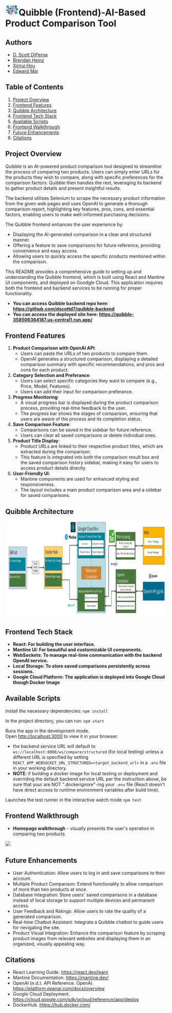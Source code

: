 # <img src='./public/quibble.jpg' height = "35"/>Quibble (Frontend)-AI-Based Product Comparison Tool 

## Authors
- [D. Scott DiPerna](https://github.com/dscottd7)
- [Brendan Heinz](https://github.com/jbh14)
- [Xinrui Hou](https://github.com/superhermione)
- [Edward Mai](https://github.com/MaiEdward)

## Table of Contents
1. [Project Overview](#overview)
2. [Frontend Features](#product_features)
3. [Quibble Architecture](#quibble_architecture)
4. [Frontend Tech Stack](#tech_stack)
5. [Available Scripts](#scripts)
6. [Frontend Walkthrough](#walkthrough)
7. [Future Enhancements](#future_enhancement)
8. [Citations](#citation)


## Project Overview
Quibble is an AI-powered product comparison tool designed to streamline the process of comparing two products. Users can simply enter URLs for the products they wish to compare, along with specific preferences for the comparison factors. Quibble then handles the rest, leveraging its backend to gather product details and present insightful results.

The backend utilizes Selenium to scrape the necessary product information from the given web pages and uses OpenAI to generate a thorough comparison report, highlighting key features, pros, cons, and essential factors, enabling users to make well-informed purchasing decisions.

The Quibble frontend enhances the user experience by:
- Displaying the AI-generated comparison in a clear and structured manner.
- Offering a feature to save comparisons for future reference, providing convenience and easy access.
- Allowing users to quickly access the specific products mentioned within the comparison.

This README provides a comprehensive guide to setting up and understanding the Quibble frontend, which is built using React and Mantine UI components, and deployed on Goodgle Cloud. This application requires both the frontend and backend services to be running for proper functionality. 
- **You can access Quibble backend repo here: https://github.com/dscottd7/quibble-backend**
- **You can access the deployed site here: https://quibble-358506364187.us-central1.run.app/**
  
## Frontend Features
1. **Product Comparison with OpenAI API**:
   - Users can paste the URLs of two products to compare them.
   - OpenAI generates a structured comparison, displaying a detailed comparison summary with specific recommendations, and pros and cons for each product.
2. **Category Selection and Preferance**:
   - Users can select specific categories they want to compare (e.g., Price, Model, Features).
   - Users can add their input for comparison preferance. 
3. **Progress Monitoring**:
   - A visual progress bar is displayed during the product comparison process, providing real-time feedback to the user.
   - The progress bar shows the stages of comparison, ensuring that users are aware of the process and its completion status.
4. **Save Comparison Feature**:
   - Comparisons can be saved in the sidebar for future reference.
   - Users can clear all saved comparisons or delete individual ones.
5. **Product Title Display**:
   - Product URLs are linked to their respective product titles, which are extracted during the comparison.
   - This feature is integrated into both the comparison result box and the saved comparison history sidebar, making it easy for users to access product details directly.
6. **User-Friendly UI**:
   - Mantine components are used for enhanced styling and responsiveness.
   - The layout includes a main product comparison area and a sidebar for saved comparisons.

## Quibble Architecture
<img src='./src/assets/Quibble_Architecture.jpg' height = "300"/>

## Frontend Tech Stack
- **React: For building the user interface.**
- **Mantine UI: For beautiful and customizable UI components.**
- **WebSockets: To manage real-time communication with the backend OpenAI service.**
- **Local Storage: To store saved comparisons persistently across sessions.**
- **Google Cloud Platform: The application is deployed into Google Cloud though Docker Image**

## Available Scripts

Install the necessary dependencies:
`npm install`

In the project directory, you can run:
`npm start`

Runs the app in the development mode.\
Open [http://localhost:3000](http://localhost:3000) to view it in your browser.
- the backend service URL will default to `ws://localhost:8000/ws/compare/structured` (for local testing) unless a different URL is specified by setting `REACT_APP_WEBSOCKET_URL_STRUCTURED=<target_backend_url>` in a `.env` file in your working directory.
- **NOTE**: if building a docker image for local testing or deployment and overriding the default backend service URL per the instruction above, be sure that your are NOT ".dockerignore"-ing your `.env` file (React doesn't have direct access to runtime environment variables after build time). 

Launches the test runner in the interactive watch mode
`npm test`

## Frontend Walkthrough

* **Homepage walkthrough** - visually presents the user's operation in comparing two products.
<img src='./src/assets/Quibble_Walkthrough.gif'/>

## Future Enhancements
- User Authentication: Allow users to log in and save comparisons to their account.
- Multiple Product Comparison: Extend functionality to allow comparison of more than two products at once.
- Database Integration: Store users' saved comparisons in a database instead of local storage to support multiple devices and permanent access.
- User Feedback and Ratings: Allow users to rate the quality of a generated comparison.
- Real-time Chatbot Assistant: Integrate a Quibble chatbot to guide users for nevigating the site.
- Product Visual Integration: Enhance the comparison feature by scraping product images from relevant websites and displaying them in an organized, visually appealing way.

## Citations
- React Learning Guide. https://react.dev/learn
- Mantine Documentation. https://mantine.dev/
- OpenAI (n.d.). API Reference. OpenAI. https://platform.openai.com/docs/overview
- Google Cloud Deployment. https://cloud.google.com/sdk/gcloud/reference/app/deploy
- DockerHub. https://hub.docker.com/ 
